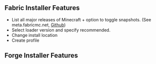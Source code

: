 ## Fabric Installer Features

- List all major releases of Minecraft + option to toggle snapshots.
(See meta.fabricmc.net, [Github](https://github.com/FabricMC/fabric-meta))
- Select loader version and specify recommended.
- Change install location
- Create profile

## Forge Installer Features
